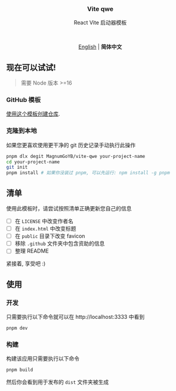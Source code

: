 <h3 align='center'>Vite qwe</h3>
<p align='center'>React Vite 启动器模板</p>

<br>

<p align='center'>
<a href="https://github.com/MagnumGoYB/vite-qwe/blob/main/README.md">English</a> | <b>简体中文</b>
</p>

## 现在可以试试!

> 需要 Node 版本 >=16

### GitHub 模板

[使用这个模板创建仓库](https://github.com/MagnumGoYB/vite-qwe/generate).

### 克隆到本地

如果您更喜欢使用更干净的 git 历史记录手动执行此操作

```bash
pnpm dlx degit MagnumGoYB/vite-qwe your-project-name
cd your-project-name
git init
pnpm install # 如果你没装过 pnpm, 可以先运行: npm install -g pnpm
```

## 清单

使用此模板时，请尝试按照清单正确更新您自己的信息

- [ ] 在 `LICENSE` 中改变作者名
- [ ] 在 `index.html` 中改变标题
- [ ] 在 `public` 目录下改变 favicon
- [ ] 移除 `.github` 文件夹中包含资助的信息
- [ ] 整理 README

紧接着, 享受吧 :)

## 使用

### 开发

只需要执行以下命令就可以在 http://localhost:3333 中看到

```bash
pnpm dev
```

### 构建

构建该应用只需要执行以下命令

```bash
pnpm build
```

然后你会看到用于发布的 `dist` 文件夹被生成
